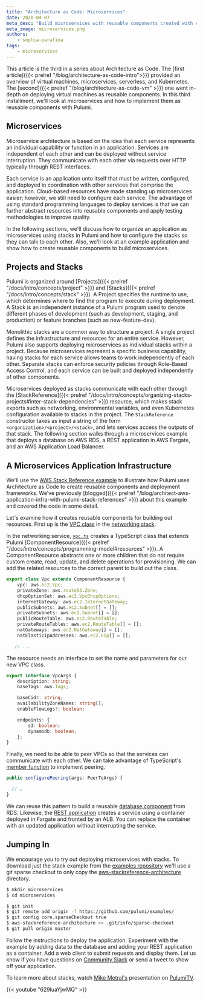 ```yaml
---
title: "Architecture as Code: Microservices"
date: 2020-04-07
meta_desc: "Build microservices with reusable components created with common programming languages and Pulumi"
meta_image: microservices.png
authors:
    - sophia-parafina
tags:
    - microservices
---
```


This article is the third in a series about Architecture as Code. The [first article]({{< prelref "/blog/architecture-as-code-intro">}}) provided an overview of virtual machines, microservices, serverless, and Kubernetes. The [second]({{< prelref "/blog/architecture-as-code-vm" >}}) one went in-depth on deploying virtual machines as reusable components. In this third installment, we'll look at microservices and how to implement them as reusable components with Pulumi.

<!--more-->

## Microservices

Microservice architecture is based on the idea that each service represents an individual capability or function in an application. Services are independent of each other and can be deployed without service interruption. They communicate with each other via requests over HTTP typically through REST interfaces.

Each service is an application unto itself that must be written, configured, and deployed in coordination with other services that comprise the application. Cloud-based resources have made standing up microservices easier; however, we still need to configure each service. The advantage of using standard programming languages to deploy services is that we can further abstract resources into reusable components and apply testing methodologies to improve quality.

In the following sections, we'll discuss how to organize an application as microservices using stacks in Pulumi and how to configure the stacks so they can talk to each other. Also, we'll look at an example application and show how to create reusable components to build microservices.

## Projects and Stacks

Pulumi is organized around [Projects]({{< prelref "/docs/intro/concepts/project" >}}) and [Stacks]({{< prelref "/docs/intro/concepts/stack" >}}).  A Project specifies the runtime to use, which determines where to find the program to execute during deployment. A Stack is an independent instance of a Pulumi program used to denote different phases of development (such as development, staging, and production) or feature branches (such as new-feature-dev).

Monolithic stacks are a common way to structure a project. A single project defines the infrastructure and resources for an entire service. However, Pulumi also supports deploying microservices as individual stacks within a project. Because microservices represent a specific business capability, having stacks for each service allows teams to work independently of each other. Separate stacks can enforce security policies through Role-Based Access Control, and each service can be built and deployed independently of other components.

Microservices deployed as stacks communicate with each other through the [StackReference]({{< prelref "/docs/intro/concepts/organizing-stacks-projects#inter-stack-dependencies" >}}) resource, which makes stack exports such as networking, environmental variables, and even Kubernetes configuration available to stacks in the project. The `StackReference` constructor takes as input a string of the form `<organization>/<project>/<stack>`, and lets services access the outputs of that stack. The following section walks through a microservices example that deploys a database on AWS RDS, a REST application in AWS Fargate, and an AWS Application Load Balancer.

## A Microservices Application Infrastructure

We'll use the [AWS Stack Reference example](https://github.com/pulumi/examples/tree/master/aws-stackreference-architecture) to illustrate how Pulumi uses Architecture as Code to create reusable components and deployment frameworks. We’ve previously [blogged]({{< prelref "/blog/architect-aws-application-infra-with-pulumi-stack-references" >}}) about this example and covered the code in some detail.

Let's examine how it creates reusable components for building out resources. First up is the [VPC class](https://github.com/pulumi/examples/blob/master/aws-stackreference-architecture/networking/src/vpc.ts) in the [networking stack](https://github.com/pulumi/examples/tree/master/aws-stackreference-architecture/networking).

In the networking service, [`vpc.ts`](https://github.com/pulumi/examples/blob/master/aws-stackreference-architecture/networking/src/vpc.ts) creates a TypeScript class that extends Pulumi [ComponentResource]({{< prelref "/docs/intro/concepts/programming-model#resources" >}}). A ComponentResource abstracts one or more children that do not require custom create, read, update, and delete operations for provisioning. We can add the related resources to the correct parent to build out the class.

```ts
export class Vpc extends ComponentResource {
    vpc: aws.ec2.Vpc;
    privateZone: aws.route53.Zone;
    dhcpOptionSet: aws.ec2.VpcDhcpOptions;
    internetGateway: aws.ec2.InternetGateway;
    publicSubnets: aws.ec2.Subnet[] = [];
    privateSubnets: aws.ec2.Subnet[] = [];
    publicRouteTable: aws.ec2.RouteTable;
    privateRouteTables: aws.ec2.RouteTable[] = [];
    natGateways: aws.ec2.NatGateway[] = [];
    natElasticIpAddresses: aws.ec2.Eip[] = [];

   // ...

```

The resource needs an interface to set the name and parameters for our new VPC class.

```ts
export interface VpcArgs {
    description: string;
    baseTags: aws.Tags;

    baseCidr: string;
    availabilityZoneNames: string[];
    enableFlowLogs?: boolean;

    endpoints: {
        s3: boolean;
        dynamodb: boolean;
    };
}
```

Finally, we need to be able to peer VPCs so that the services can communicate with each other. We can take advantage of TypeScript's [member function](https://www.typescriptlang.org/docs/handbook/classes.html#public-private-and-protected-modifiers) to implement peering.

```ts
public configurePeering(args: PeerToArgs) {

  // …
}
```

We can reuse this pattern to build a reusable [database component](https://github.com/pulumi/examples/blob/master/aws-stackreference-architecture/database/src/database.ts) from RDS. Likewise, the [REST application](https://github.com/pulumi/examples/blob/master/aws-stackreference-architecture/application/src/application.ts) creates a service using a container deployed in Fargate and fronted by an ALB. You can replace the container with an updated application without interrupting the service.

## Jumping In

We encourage you to try out deploying microservices with stacks. To download just the stack example from the  [examples repository](https://github.com/pulumi/examples/) we'll use a git sparse checkout to only copy the [aws-stackreference-architecture](https://github.com/pulumi/examples/tree/master/aws-stackreference-architecture) directory.

```bash
$ mkdir microservices
$ cd microservices

$ git init
$ git remote add origin -f https://github.com/pulumi/examples/
$ git config core.sparseCheckout true
$ aws-stackreference-architecture >> .git/info/sparse-checkout
$ git pull origin master
```

Follow the instructions to deploy the application. Experiment with the example by adding data to the database and adding your REST application as a container. Add a web client to submit requests and display them. Let us know if you have questions on [Community Slack](https://pulumi-community.slack.com/) or send a tweet to show off your application.

To learn more about stacks, watch [Mike Metral's](https://twitter.com/mikemetral) presentation on [PulumiTV](https://www.youtube.com/channel/UC2Dhyn4Ev52YSbcpfnfP0Mw).

{{< youtube "629luaYjwMQ" >}}
